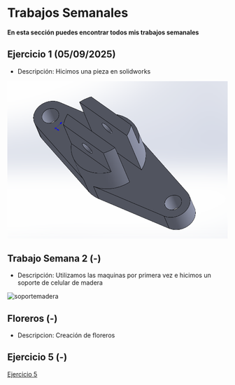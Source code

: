 # **Trabajos Semanales**

**En esta sección puedes encontrar todos mis trabajos semanales**

## **Ejercicio 1 (05/09/2025)**

- Descripción: Hicimos una pieza en solidworks

<img src = "./recursos/imgs/proyecto_sem1_1.png" alt="proyectosem1" >


## **Trabajo Semana 2 (-)**

- Descripción: Utilizamos las maquinas por primera vez e hicimos un soporte de celular de madera 

<img src = "./recursos/imgs/soportemadera.png" alt="soportemadera" >


## **Floreros (-)**

- Descripcion: Creación de floreros



## **Ejercicio 5 (-)**


[Ejercicio 5](recursos/archivos/Ejercicio_5.SLDPRT)




